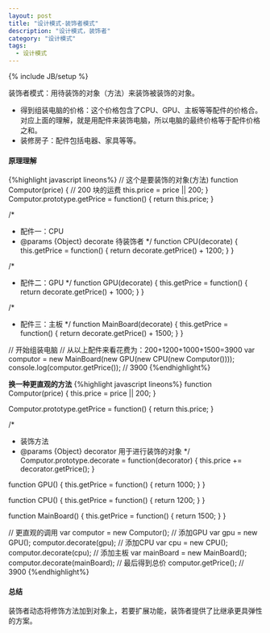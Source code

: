```yaml
---
layout: post
title: "设计模式-装饰者模式"
description: "设计模式，装饰者"
category: "设计模式"
tags: 
  - 设计模式
---
```

{% include JB/setup %}

装饰者模式：用待装饰的对象（方法）来装饰被装饰的对象。

- 得到组装电脑的价格：这个价格包含了CPU、GPU、主板等等配件的价格合。对应上面的理解，就是用配件来装饰电脑，所以电脑的最终价格等于配件价格之和。
- 装修房子：配件包括电器、家具等等。

#### 原理理解

{%highlight javascript lineons%}
// 这个是要装饰的对象(方法)
function Computor(price) {
    // 200 块的运费
    this.price = price || 200;
}
Computor.prototype.getPrice = function() {
    return this.price;
}

/*
 * 配件一：CPU
 * @params {Object} decorate 待装饰者
 */
function CPU(decorate) {
    this.getPrice = function() {
        return decorate.getPrice() + 1200;
    }
}

/*
 * 配件二：GPU
 */
function GPU(decorate) {
    this.getPrice = function() {
        return decorate.getPrice() + 1000;
    }
}

/*
 * 配件三：主板
 */
function MainBoard(decorate) {
    this.getPrice = function() {
        return decorate.getPrice() + 1500;
    }
}

// 开始组装电脑
// 从以上配件来看花费为：200+1200+1000+1500=3900
var computor = new MainBoard(new GPU(new CPU(new Computor())));
console.log(computor.getPrice()); // 3900
{%endhighlight%}

__换一种更直观的方法__
{%highlight javascript lineons%}
function Computor(price) {
    this.price = price || 200;
}

Computor.prototype.getPrice = function() {
    return this.price;
}

/*
 * 装饰方法
 * @params {Object} decorator 用于进行装饰的对象
 */
Computor.prototype.decorate = function(decorator) {
    this.price += decorator.getPrice();
}

function GPU() {
    this.getPrice = function() {
        return 1000;
    }
}

function CPU() {
    this.getPrice = function() {
        return 1200;
    }
}

function MainBoard() {
    this.getPrice = function() {
        return 1500;
    }
}

// 更直观的调用
var computor = new Computor();
// 添加GPU
var gpu = new GPU();
computor.decorate(gpu);
// 添加CPU
var cpu = new CPU();
computor.decorate(cpu);
// 添加主板
var mainBoard = new MainBoard();
computor.decorate(mainBoard);
// 最后得到总价
computor.getPrice(); // 3900
{%endhighlight%}

#### 总结
装饰者动态将修饰方法加到对象上，若要扩展功能，装饰者提供了比继承更具弹性的方案。
